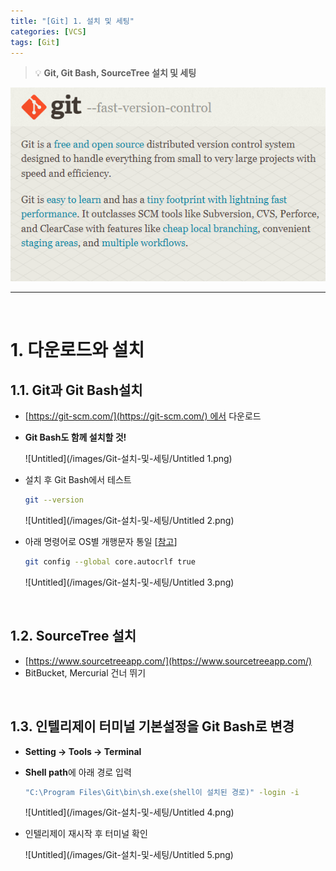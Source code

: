 ```yaml
---
title: "[Git] 1. 설치 및 세팅"
categories: [VCS]
tags: [Git]
---
```


> 💡 **Git, Git Bash, SourceTree 설치 및 세팅**

![image1](/images/Git-설치-및-세팅/Untitled.png)

---

<br>

# 1. 다운로드와 설치

## 1.1. Git과 Git Bash설치
- [https://git-scm.com/](https://git-scm.com/) 에서 다운로드
- **Git Bash도 함께 설치할 것!**
    
    ![Untitled](/images/Git-설치-및-세팅/Untitled 1.png)
    

- 설치 후 Git Bash에서 테스트
    
    ```bash
    git --version
    ```
    
    ![Untitled](/images/Git-설치-및-세팅/Untitled 2.png)
    

- 아래 명령어로 OS별 개행문자 통일 [[참고](https://director-joe.kr/89)]
    
    ```bash
    git config --global core.autocrlf true
    ```
    
    ![Untitled](/images/Git-설치-및-세팅/Untitled 3.png)
    
<br>

## 1.2. SourceTree 설치

- [https://www.sourcetreeapp.com/](https://www.sourcetreeapp.com/)
- BitBucket, Mercurial 건너 뛰기

<br>

## 1.3. 인텔리제이 터미널 기본설정을 Git Bash로 변경

- **Setting → Tools → Terminal**
- **Shell path**에 아래 경로 입력
    
    ```bash
    "C:\Program Files\Git\bin\sh.exe(shell이 설치된 경로)" -login -i
    ```
    
    ![Untitled](/images/Git-설치-및-세팅/Untitled 4.png)
    
- 인텔리제이 재시작 후 터미널 확인
    
    ![Untitled](/images/Git-설치-및-세팅/Untitled 5.png)
